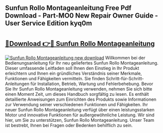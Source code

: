 ## Sunfun Rollo Montageanleitung Free Pdf Download - Part-MO0 New Repair Owner Guide - User Service Edition kyq0m

# <h2><a href="http://df8ri0i.blite.top/?on=Sunfun+Rollo+Montageanleitung">🔗Download 👉🔴 Sunfun Rollo Montageanleitung</a></h2>

[![Sunfun Rollo Montageanleitung new download](https://i.imgur.com/lujVjoI.png)](http://df8ri0i.blite.top/?on=Sunfun+Rollo+Montageanleitung)
Willkommen bei der Bedienungsanleitung für Ihr neu geliefertes Sunfun Rollo Montageanleitung. Dieser umfassende Leitfaden soll Ihnen den Einstieg in Ihr Produkt erleichtern und Ihnen ein gründliches Verständnis seiner Merkmale, Funktionen und Fähigkeiten vermitteln. Sie finden Schritt-für-Schritt-Anleitungen für Installation, Betrieb, Wartung und Fehlerbehebung. Bevor Sie Ihr Sunfun Rollo Montageanleitung verwenden, nehmen Sie sich bitte einen Moment Zeit, um dieses Handbuch sorgfältig zu lesen. Es enthält detaillierte Anweisungen zum Einrichten des Produkts sowie Informationen zur Verwendung seiner verschiedenen Funktionen und Fähigkeiten. Ihr neuer Sunfun Rollo Montageanleitung verfügt über einen leistungsstarken Motor und innovative Funktionen für außergewöhnliche Leistung. Wir sind hier, um Sie zu unterstützen, Sunfun Rollo Montageanleitung. Unser Team ist bestrebt, Ihnen bei Fragen oder Bedenken behilflich zu sein.
